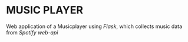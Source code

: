 # MUSIC PLAYER
Web application of a Musicplayer using *Flask*, which collects music data from *Spotify web-api*
